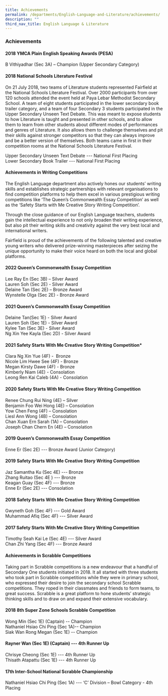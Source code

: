 ```yaml
---
title: Achievements
permalink: /departments/English-Language-and-Literature/achievements/
description: ""
third_nav_title: English Language & Literature
---
```

### Achievements

#### 2018 YMCA Plain English Speaking Awards (PESA)

B Vithiyadhar (Sec 3A) – Champion (Upper Secondary Category)

  

#### 2018 National Schools Literature Festival 

On 21 July 2018, two teams of Literature students represented Fairfield at the National Schools Literature Festival. Over 2000 participants from over 120 schools attended the event held at Paya Lebar Methodist Secondary School. A team of eight students participated in the lower secondary book trailer category, and a team of four Secondary 3 students participated in the Upper Secondary Unseen Text Debate. This was meant to expose students to how Literature is taught and presented in other schools, and to allow them to learn from other students about different modes of performances and genres of Literature. It also allows them to challenge themselves and pit their skills against stronger competitors so that they can always improve and be a better version of themselves. Both teams came in first in their competition rooms at the National Schools Literature Festival.

  

Upper Secondary Unseen Text Debate --- National First Placing<br>
Lower Secondary Book Trailer --- National First Placing

  

#### Achievements in Writing Competitions

The English Language department also actively hones our students’ writing skills and establishes strategic partnerships with relevant organisations to find competition platforms to help them excel in various prestigious writing competitions like ‘The Queen’s Commonwealth Essay Competition’ as well as the ‘Safety Starts with Me Creative Story Writing Competition’. 

  

Through the close guidance of our English Language teachers, students gain the intellectual experience to not only broaden their writing experience, but also pit their writing skills and creativity against the very best local and international writers. 

  

Fairfield is proud of the achievements of the following talented and creative young writers who delivered prize-winning masterpieces after seizing the unique opportunity to make their voice heard on both the local and global platforms.

#### 2022 Queen’s Commonwealth Essay Competition

Lee Ray En (Sec 3B) – Silver Award<Br>
Lauren Soh (Sec 2E) - Silver Award<Br>
Delaine Tan (Sec 2E) – Bronze Award<Br>
Wynstelle Olga (Sec 2E) - Bronze Award

#### 2021 Queen’s Commonwealth Essay Competition

Delaine Tan(Sec 1E) - Silver Award<Br>
Lauren Soh (Sec 1E) - Silver Award  <br>
Kylee Tan (Sec 3E) - Silver Award<br>
Ng Xin Yee Kayla (Sec 2D) - Silver Award  

  

#### 2021 Safety Starts With Me Creative Story Writing Competition*


Clara Ng Xin Yue (4F) -  Bronze <br>
Nicole Lim Hwee See (4F) - Bronze <br>
Megan Kirsty Dawe (4F) - Bronze<br>
Kimberly Niam (4E) - Consolation<br>
Leong Ren Kai Caleb (4A) - Consolation 

  

#### 2020 Safety Starts With Me Creative Story Writing Competition

Renee Chung Rui Ning (4E) – Silver <br>
Benjamin Foo Wei Hong (4E) – Consolation <br>
Yow Chen Feng (4F) – Consolation <br>
Liesl Ann Wong (4B) – Consolation <br>
Chan Xuan Ern Sarah (1A) – Consolation <br>
Joseph Chan Chern En (4E) – Consolation

  

#### 2019 Queen’s Commonwealth Essay Competition

Enne Er (Sec 2E) --- Bronze Award (Junior Category)

  

#### 2019 Safety Starts With Me Creative Story Writing Competition

Jaz Samantha Ku (Sec 4E) --- Bronze <br>
Zhang Ruitao (Sec 4E ) --- Bronze <br>
Keagan Guay (Sec 4F) --- Bronze <br>
Enne Er (Sec 2E) --- Consolation

  

#### 2018 Safety Starts With Me Creative Story Writing Competition

Gwyneth Goh (Sec 4F) --- Gold Award <br>
Muhammad Afiq (Sec 4F) --- Silver Award

  

#### 2017 Safety Starts With Me Creative Story Writing Competition

Timothy Seah Kai Le (Sec 4E) --- Silver Award<br>
Chan Zhi Yang (Sec 4F) --- Bronze Award

  

#### Achievements in Scrabble Competitions 

Taking part in Scrabble competitions is a new endeavour that a handful of Secondary One students initiated in 2018. It all started with three students who took part in Scrabble competitions while they were in primary school, who expressed their desire to join the secondary school Scrabble competitions. They roped in their classmates and friends to form teams, to great success. Scrabble is a great platform to hone students’ strategic thinking skills and to draw on and expand their extensive vocabulary.

  

#### 2018 8th Super Zone Schools Scrabble Competition

Wong Min (Sec 1E) (Captain) -- Champion <br>
Nathaniel Hsiao Chi Ping (Sec 1A)-- Champion <br>
Siak Wan Rong Megan (Sec 1E) -- Champion 

  

#### Rayner Wan (Sec 1E) (Captain) --- 4th Runner Up

Chrisye Cheong (Sec 1E) --- 4th Runner Up<Br>
Thisath Atapattu (Sec 1E) --- 4th Runner Up 

  

#### 17th Inter-School National Scrabble Championship

Nathaniel Hsiao Chi Ping (Sec 1A) --- ‘C’ Division – Bowl Category - 4th Placing